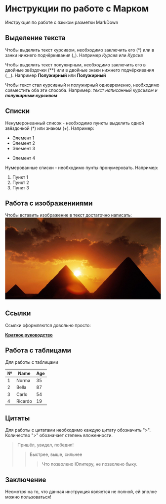 # Инструкции по работе с Марком

 Инструкция по работе с языком разметки MarkDown

## Выделение текста

Чтобы выделить текст курсивом, необходимо заключить его (*) или в занки нижнего подчёркивания (_). Например *Курсив* или _Курсив_

Чтобы выделить текст полужирным, необходимо заключить его в двойные звёздочки (**) или в двойные знаки нижнего подчёркивания (__). Например **Полужирный** или __Полужирный__

Чтобы текст стал курсивный и полужирный одновременно, необходимо совместить оба эти способа. Например: _текст написанный курсивом и **полужирным курсивом**_

## Списки

Ненумеронеанный список - необходимо пункты выделить одной звёздочкой (*) или знаком (+). Например: 
* Элемент 1
* Элемент 2
* Элемент 3
+ Элемент 4


Нумерованные списки - необходимо пунты пронумеровать. Например:
1. Пункт 1
2. Пункт 2
3. Пункт 3

## Работа с изображенииями

Чтобы вставить изображение в текст достаточно написать: ![Знакомьтесь, это пирамиды](/Pyramids.jpg)


## Ссылки

Ссылки оформляются довольно просто:

[__Краткое руководство__](https://paulradzkov.com/2014/markdown_cheatsheet/ "Краткое руководство по MD")

## Работа с таблицами 
Для работы с таблицами

|№|Name|Age
|-|----|---
1|Norma|35
2|Bella|87
3|Carlo|54
4|Ricardo|19

## Цитаты

Для работы с цитатами необходимо каждую цитату обозначить ">". Количество ">" обозначает степень вложенности.

> Пришёл, увидел, победил!
>> Быстрее, выше, сильнее
>>> Что позволено Юпитеру, не позволено быку.

## Заключение

Несмотря на то, что данная инструкция является не полной, ей вполне можно пользоваться!